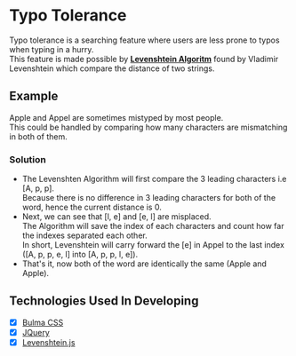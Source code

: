 # Typo Tolerance

Typo tolerance is a searching feature where users are less prone to typos when typing in a hurry.  
This feature is made possible by **[Levenshtein Algoritm](https://en.wikipedia.org/wiki/Levenshtein_distance)** found by Vladimir Levenshtein which compare the distance of two strings.

## Example

Apple and Appel are sometimes mistyped by most people.  
This could be handled by comparing how many characters are mismatching in both of them.

### Solution

- The Levenshten Algorithm will first compare the 3 leading characters i.e [A, p, p].
  <br>
  Because there is no difference in 3 leading characters for both of the word, hence the current distance is 0.
- Next, we can see that [l, e] and [e, l] are misplaced.
  <br>
  The Algorithm will save the index of each characters and count how far the indexes separated each other.
  <br>
  In short, Levenshtein will carry forward the [e] in Appel to the last index ([A, p, p, e, l] into [A, p, p, l, e]).
- That's it, now both of the word are identically the same (Apple and Apple).

## Technologies Used In Developing
- [x] [Bulma CSS](https://bulma.io)
- [x] [JQuery](https://jquery.com/)
- [x] [Levenshtein.js](https://github.com/gustf/js-levenshtein)
